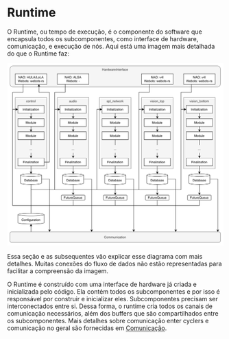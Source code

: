 # Runtime
O Runtime, ou tempo de execução, é o componente do software que encapsula todos os subcomponentes, como interface de hardware, comunicação, e execução de nós. Aqui está uma imagem mais detalhada do que o Runtime faz:   

![Diagrama de Runtime](dataflow.drawio.png)

Essa seção e as subsequentes vão explicar esse diagrama com mais detalhes. Muitas conexões do fluxo de dados não estão representadas para facilitar a compreensão da imagem.

O Runtime é construído com uma interface de hardware já criada e inicializada pelo código. Ela contém todos os subcomponentes e por isso é responsável por construir e inicializar eles. Subcomponentes precisam ser interconectados entre si. Dessa forma, o runtime cria todos os canais de comunicação necessários, além dos buffers que são compartilhados entre os subcomponentes. Mais detalhes sobre comunicação enter cyclers e comunicação no geral são fornecidas em [Comunicação](./communication.md).